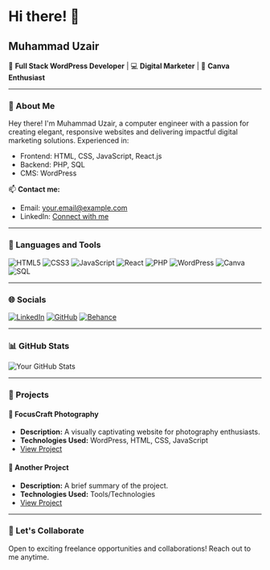 # Hi there! 👋

## Muhammad Uzair

🌟 **Full Stack WordPress Developer** | 💻 **Digital Marketer** | 🎨 **Canva Enthusiast**

---

### 🌟 About Me
Hey there! I'm Muhammad Uzair, a computer engineer with a passion for creating elegant, responsive websites and delivering impactful digital marketing solutions. Experienced in:
- Frontend: HTML, CSS, JavaScript, React.js
- Backend: PHP, SQL
- CMS: WordPress

📫 **Contact me:**
- Email: [your.email@example.com](uzair.dev.official@gmail.com)
- LinkedIn: [Connect with me](https://www.linkedin.com/in/muhammad-uzair17/)

---

### 🚀 Languages and Tools

![HTML5](https://img.shields.io/badge/-HTML5-E34F26?logo=html5&logoColor=white)
![CSS3](https://img.shields.io/badge/-CSS3-1572B6?logo=css3&logoColor=white)
![JavaScript](https://img.shields.io/badge/-JavaScript-F7DF1E?logo=javascript&logoColor=black)
![React](https://img.shields.io/badge/-React-61DAFB?logo=react&logoColor=black)
![PHP](https://img.shields.io/badge/-PHP-777BB4?logo=php&logoColor=white)
![WordPress](https://img.shields.io/badge/-WordPress-21759B?logo=wordpress&logoColor=white)
![Canva](https://img.shields.io/badge/-Canva-00C4CC?logo=canva&logoColor=white)
![SQL](https://img.shields.io/badge/-SQL-4479A1?logo=postgresql&logoColor=white)

---

### 🌐 Socials
[![LinkedIn](https://img.shields.io/badge/-LinkedIn-0A66C2?logo=linkedin&logoColor=white)](https://linkedin.com/in/your-profile)
[![GitHub](https://img.shields.io/badge/-GitHub-181717?logo=github&logoColor=white)](https://github.com/your-username)
[![Behance](https://img.shields.io/badge/-Behance-1769FF?logo=behance&logoColor=white)](https://behance.net/your-profile)

---

### 📊 GitHub Stats

![Your GitHub Stats](https://github-readme-stats.vercel.app/api?username=your-username&show_icons=true&theme=radical)

---

### 📂 Projects

#### 🌟 FocusCraft Photography
- **Description:** A visually captivating website for photography enthusiasts.
- **Technologies Used:** WordPress, HTML, CSS, JavaScript
- [View Project](https://your-project-link.com)

#### 🌟 Another Project
- **Description:** A brief summary of the project.
- **Technologies Used:** Tools/Technologies
- [View Project](https://your-project-link.com)

---

### 🤝 Let's Collaborate
Open to exciting freelance opportunities and collaborations! Reach out to me anytime.
